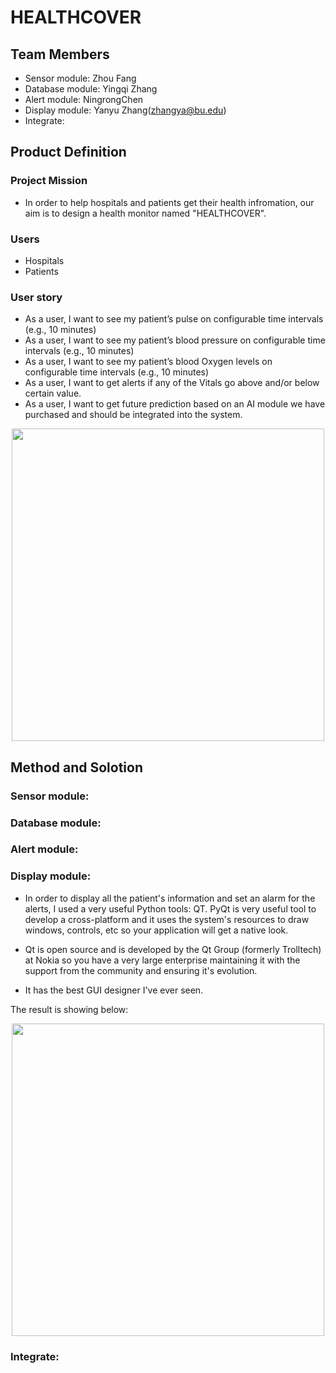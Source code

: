 # HEALTHCOVER

## Team Members
- Sensor module: Zhou Fang
- Database module: Yingqi Zhang
- Alert module: NingrongChen
- Display module: Yanyu Zhang(zhangya@bu.edu)
- Integrate:

## Product Definition

### Project Mission
- In order to help hospitals and patients get their health infromation, our aim is to design a health monitor named "HEALTHCOVER".

### Users
- Hospitals
- Patients

### User story
- As a user, I want to see my patient’s pulse on configurable time intervals (e.g., 10 minutes)
- As a user, I want to see my patient’s blood pressure on configurable time intervals (e.g., 10 minutes)
- As a user, I want to see my patient’s blood Oxygen levels on configurable time intervals (e.g., 10 minutes)
- As a user, I want to get alerts if any of the Vitals go above and/or below certain value.
- As a user, I want to get future prediction based on an AI module we have purchased and should be integrated into the system.
<p align="middle">
  <img src= "https://github.com/BUEC500C1/health-monitor-healthmonitorfive/blob/master/structure.png" width= 500>
</p>


## Method and Solotion
### Sensor module:
### Database module:
### Alert module:

### Display module:
- In order to display all the patient's information and set an alarm for the alerts, I used a very useful Python tools: QT. PyQt is very useful tool to develop a cross-platform and it uses the system's resources to draw windows, controls, etc so your application will get a native look.

- Qt is open source and is developed by the Qt Group (formerly Trolltech) at Nokia so you have a very large enterprise maintaining it with the support from the community and ensuring it's evolution.

- It has the best GUI designer I've ever seen.

The result is showing below:
<p align="middle">
  <img src= "https://github.com/BUEC500C1/health-monitor-healthmonitorfive/blob/master/Display/health_monitor.png" width= 500>
</p>

### Integrate:




